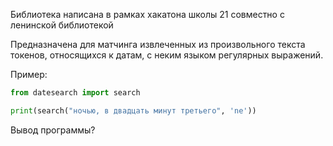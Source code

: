 Библиотека написана в рамках хакатона школы 21 совместно с ленинской библиотекой

Предназначена для матчинга извлеченных из произвольного текста токенов, относящихся к датам, с неким языком регулярных выражений.

Пример:


```python
from datesearch import search

print(search("ночью, в двадцать минут третьего", 'ne'))
```

Вывод программы?
